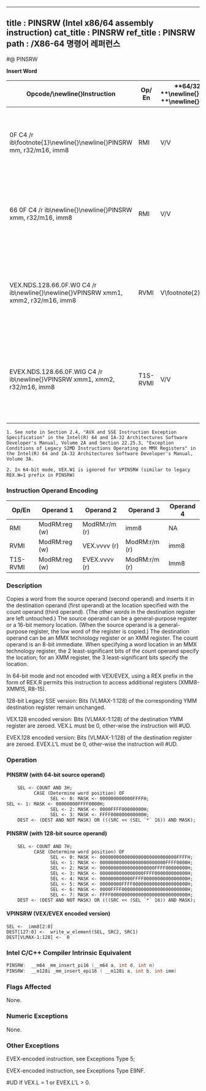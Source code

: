 ----------------------------
title : PINSRW (Intel x86/64 assembly instruction)
cat_title : PINSRW
ref_title : PINSRW
path : /X86-64 명령어 레퍼런스
----------------------------
#@ PINSRW

**Insert Word**

|**Opcode/**\newline{}**Instruction**|**Op/ En**|**64/32 bit **\newline{}**Mode **\newline{}**Support**|**CPUID **\newline{}**Feature **\newline{}**Flag**|**Description**|
|------------------------------------|----------|------------------------------------------------------|--------------------------------------------------|---------------|
|0F C4 /r ib\footnote{1}\newline{}\newline{}PINSRW mm, r32/m16, imm8|RMI|V/V|SSE|Insert the low word from r32 or from m16 into mm at the word position specified by imm8.|
|66 0F C4 /r ib\newline{}\newline{}PINSRW xmm, r32/m16, imm8|RMI|V/V|SSE2|Move the low word of r32 or from m16 into xmm at the word position specified by imm8.|
|VEX.NDS.128.66.0F.W0 C4 /r ib\newline{}\newline{}VPINSRW xmm1, xmm2, r32/m16, imm8|RVMI|V\footnote{2} /V|AVX|Insert a word integer value from r32/m16 and rest from xmm2 into xmm1 at the word offset in imm8.|
|EVEX.NDS.128.66.0F.WIG C4 /r ib\newline{}VPINSRW xmm1, xmm2, r32/m16, imm8|T1S-RVMI|V/V|AVX512BW|Insert a word integer value from r32/m16 and rest from xmm2 into xmm1 at the word offset in imm8.|

```note
1. See note in Section 2.4, "AVX and SSE Instruction Exception Specification" in the Intel(R) 64 and IA-32 Architectures Software Developer's Manual, Volume 2A and Section 22.25.3, "Exception Conditions of Legacy SIMD Instructions Operating on MMX Registers" in the Intel(R) 64 and IA-32 Architectures Software Developer's Manual, Volume 3A.

2. In 64-bit mode, VEX.W1 is ignored for VPINSRW (similar to legacy REX.W=1 prefix in PINSRW)
```
### Instruction Operand Encoding


|Op/En|Operand 1|Operand 2|Operand 3|Operand 4|
|-----|---------|---------|---------|---------|
|RMI|ModRM:reg (w)|ModRM:r/m (r)|imm8|NA|
|RVMI|ModRM:reg (w)|VEX.vvvv (r)|ModRM:r/m (r)|imm8|
|T1S-RVMI|ModRM:reg (w)|EVEX.vvvv (r)|ModRM:r/m (r)|Imm8|
### Description


Copies a word from the source operand (second operand) and inserts it in the destination operand (first operand) at the location specified with the count operand (third operand). (The other words in the destination register are left untouched.) The source operand can be a general-purpose register or a 16-bit memory location. (When the source operand is a general-purpose register, the low word of the register is copied.) The destination operand can be an MMX technology register or an XMM register. The count operand is an 8-bit immediate. When specifying a word location in an MMX technology register, the 2 least-significant bits of the count operand specify the location; for an XMM register, the 3 least-significant bits specify the location.

In 64-bit mode and not encoded with VEX/EVEX, using a REX prefix in the form of REX.R permits this instruction to access additional registers (XMM8-XMM15, R8-15). 

128-bit Legacy SSE version: Bits (VLMAX-1:128) of the corresponding YMM destination register remain unchanged.

VEX.128 encoded version: Bits (VLMAX-1:128) of the destination YMM register are zeroed. VEX.L must be 0, other-wise the instruction will #UD.

EVEX.128 encoded version: Bits (VLMAX-1:128) of the destination register are zeroed. EVEX.L'L must be 0, other-wise the instruction will #UD. 


### Operation
#### PINSRW (with 64-bit source operand)
```info-verb
    SEL <- COUNT AND 3H;
          CASE (Determine word position) OF
                SEL <- 0: MASK <- 000000000000FFFFH;
SEL <- 1: MASK <- 00000000FFFF0000H;
                SEL <- 2: MASK <- 0000FFFF00000000H;
                SEL <- 3: MASK <- FFFF000000000000H;
    DEST <- (DEST AND NOT MASK) OR (((SRC << (SEL `*` 16)) AND MASK);
```
#### PINSRW (with 128-bit source operand)
```info-verb
    SEL <- COUNT AND 7H;
          CASE (Determine word position) OF
                SEL <- 0: MASK <- 0000000000000000000000000000FFFFH;
                SEL <- 1: MASK <- 000000000000000000000000FFFF0000H;
                SEL <- 2: MASK <- 00000000000000000000FFFF00000000H;
                SEL <- 3: MASK <- 0000000000000000FFFF000000000000H;
                SEL <- 4: MASK <- 000000000000FFFF0000000000000000H;
                SEL <- 5: MASK <- 00000000FFFF00000000000000000000H;
                SEL <- 6: MASK <- 0000FFFF000000000000000000000000H;
                SEL <- 7: MASK <- FFFF0000000000000000000000000000H;
    DEST <- (DEST AND NOT MASK) OR (((SRC << (SEL `*` 16)) AND MASK);
```
#### VPINSRW (VEX/EVEX encoded version)
```info-verb
SEL  <-  imm8[2:0]
DEST[127:0]  <-  write_w_element(SEL, SRC2, SRC1)
DEST[VLMAX-1:128] <-   0
```

### Intel C/C++ Compiler Intrinsic Equivalent

```cpp
PINSRW:  __m64 _mm_insert_pi16 (__m64 a, int d, int n)
PINSRW:  __m128i _mm_insert_epi16 ( __m128i a, int b, int imm)
```
### Flags Affected


None.

### Numeric Exceptions


None.

### Other Exceptions


EVEX-encoded instruction, see Exceptions Type 5; 

EVEX-encoded instruction, see Exceptions Type E9NF.

#UD  If VEX.L = 1 or EVEX.L'L > 0.


